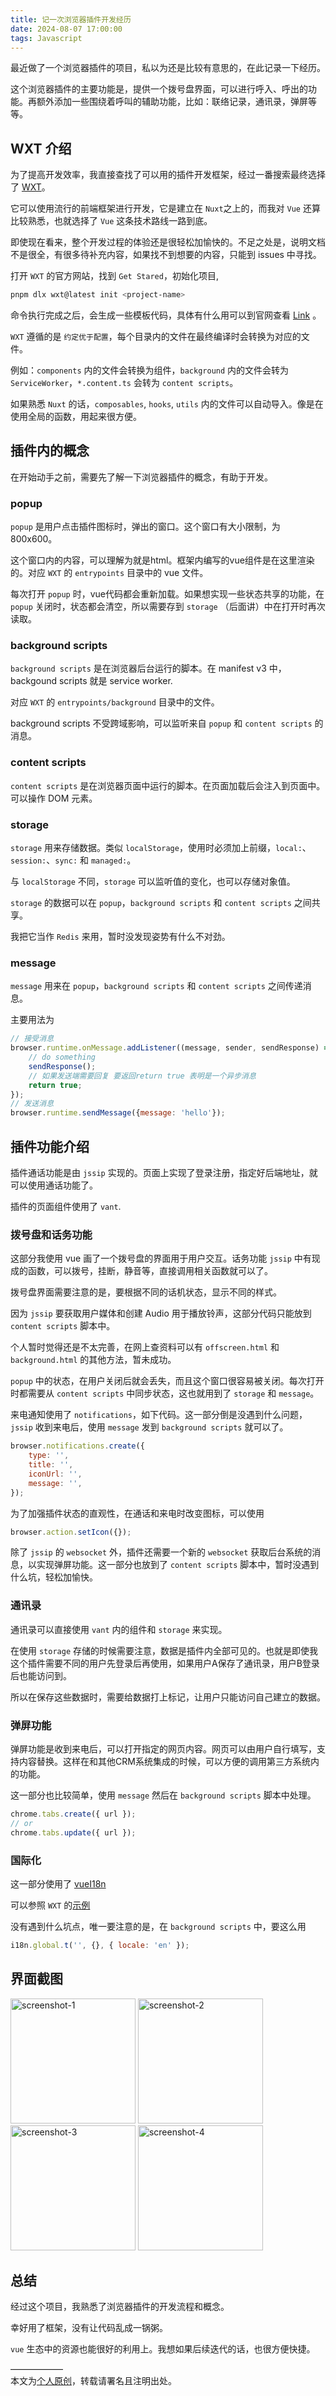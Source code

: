 ```yaml
---
title: 记一次浏览器插件开发经历
date: 2024-08-07 17:00:00
tags: Javascript
---
```

最近做了一个浏览器插件的项目，私以为还是比较有意思的，在此记录一下经历。  

这个浏览器插件的主要功能是，提供一个拨号盘界面，可以进行呼入、呼出的功能。再额外添加一些围绕着呼叫的辅助功能，比如：联络记录，通讯录，弹屏等等。  

## WXT 介绍

为了提高开发效率，我直接查找了可以用的插件开发框架，经过一番搜索最终选择了 [WXT](https://wxt.dev/)。

它可以使用流行的前端框架进行开发，它是建立在 `Nuxt`之上的，而我对 `Vue` 还算比较熟悉，也就选择了 `Vue` 这条技术路线一路到底。  

即使现在看来，整个开发过程的体验还是很轻松加愉快的。不足之处是，说明文档不是很全，有很多待补充内容，如果找不到想要的内容，只能到 issues 中寻找。  

打开 `WXT` 的官方网站，找到 `Get Stared`，初始化项目,  

```bash
pnpm dlx wxt@latest init <project-name>
```

命令执行完成之后，会生成一些模板代码，具体有什么用可以到官网查看 [Link](https://wxt.dev/guide/directory-structure) 。  

`WXT` 遵循的是 `约定优于配置`，每个目录内的文件在最终编译时会转换为对应的文件。  

例如：`components` 内的文件会转换为组件，`background` 内的文件会转为 `ServiceWorker`，`*.content.ts` 会转为 `content scripts`。

如果熟悉 `Nuxt` 的话，`composables`, `hooks`, `utils` 内的文件可以自动导入。像是在使用全局的函数，用起来很方便。

## 插件内的概念

在开始动手之前，需要先了解一下浏览器插件的概念，有助于开发。

### popup

`popup` 是用户点击插件图标时，弹出的窗口。这个窗口有大小限制，为 800x600。  

这个窗口内的内容，可以理解为就是html。框架内编写的vue组件是在这里渲染的。对应 `WXT` 的 `entrypoints` 目录中的 vue 文件。 

每次打开 `popup` 时，vue代码都会重新加载。如果想实现一些状态共享的功能，在 `popup` 关闭时，状态都会清空，所以需要存到 `storage` （后面讲）中在打开时再次读取。

### background scripts

`background scripts` 是在浏览器后台运行的脚本。在 manifest v3 中，backgound scripts 就是 service worker.  

对应 `WXT` 的 `entrypoints/background` 目录中的文件。

background scripts 不受跨域影响，可以监听来自 `popup` 和 `content scripts` 的消息。

### content scripts

`content scripts` 是在浏览器页面中运行的脚本。在页面加载后会注入到页面中。可以操作 DOM 元素。

### storage

`storage` 用来存储数据。类似 `localStorage`，使用时必须加上前缀，`local:`、`session:`、`sync:` 和 `managed:`。  

与 `localStorage` 不同，`storage` 可以监听值的变化，也可以存储对象值。  

`storage` 的数据可以在 `popup`，`background scripts` 和 `content scripts` 之间共享。  

我把它当作 `Redis` 来用，暂时没发现姿势有什么不对劲。

### message

`message` 用来在 `popup`，`background scripts` 和 `content scripts` 之间传递消息。  

主要用法为
```js
// 接受消息
browser.runtime.onMessage.addListener((message, sender, sendResponse) => {
    // do something
    sendResponse();
    // 如果发送端需要回复 要返回return true 表明是一个异步消息
    return true;
});
// 发送消息
browser.runtime.sendMessage({message: 'hello'});
```

## 插件功能介绍

插件通话功能是由 `jssip` 实现的。页面上实现了登录注册，指定好后端地址，就可以使用通话功能了。  

插件的页面组件使用了 `vant`.

### 拨号盘和话务功能  

这部分我使用 vue 画了一个拨号盘的界面用于用户交互。话务功能 `jssip` 中有现成的函数，可以拨号，挂断，静音等，直接调用相关函数就可以了。  

拨号盘界面需要注意的是，要根据不同的话机状态，显示不同的样式。  

因为 `jssip` 要获取用户媒体和创建 Audio 用于播放铃声，这部分代码只能放到 `content scripts` 脚本中。  

个人暂时觉得还是不太完善，在网上查资料可以有 `offscreen.html` 和 `background.html` 的其他方法，暂未成功。  

`popup` 中的状态，在用户关闭后就会丢失，而且这个窗口很容易被关闭。每次打开时都需要从 `content scripts` 中同步状态，这也就用到了 `storage` 和 `message`。  

来电通知使用了 `notifications`，如下代码。这一部分倒是没遇到什么问题，`jssip` 收到来电后，使用 `message` 发到 `background scripts` 就可以了。
```js
browser.notifications.create({
    type: '',
    title: '',
    iconUrl: '',
    message: '',
});
```

为了加强插件状态的直观性，在通话和来电时改变图标，可以使用
```js
browser.action.setIcon({});
```

除了 `jssip` 的 `websocket` 外，插件还需要一个新的 `websocket` 获取后台系统的消息，以实现弹屏功能。这一部分也放到了 `content scripts` 脚本中，暂时没遇到什么坑，轻松加愉快。

### 通讯录  

通讯录可以直接使用 `vant` 内的组件和 `storage` 来实现。  

在使用 `storage` 存储的时候需要注意，数据是插件内全部可见的。也就是即使我这个插件需要不同的用户先登录后再使用，如果用户A保存了通讯录，用户B登录后也能访问到。  

所以在保存这些数据时，需要给数据打上标记，让用户只能访问自己建立的数据。

### 弹屏功能

弹屏功能是收到来电后，可以打开指定的网页内容。网页可以由用户自行填写，支持内容替换。这样在和其他CRM系统集成的时候，可以方便的调用第三方系统内的功能。  

这一部分也比较简单，使用 `message` 然后在 `background scripts` 脚本中处理。  

```js
chrome.tabs.create({ url });
// or
chrome.tabs.update({ url });
```

### 国际化  

这一部分使用了 [vueI18n](https://vue-i18n.intlify.dev/)  

可以参照 `WXT` 的[示例](https://github.com/wxt-dev/wxt-examples/tree/main/examples/vue-i18n)  

没有遇到什么坑点，唯一要注意的是，在 `background scripts` 中，要这么用  

```js
i18n.global.t('', {}, { locale: 'en' });
```

## 界面截图

<p float="left">
  <img alt="screenshot-1" src="https://github.com/Catinsides/catinsides.github.io/blob/source/assets/dialpad-screenshots-1.png?raw=true" width="200">
  <img alt="screenshot-2" src="https://github.com/Catinsides/catinsides.github.io/blob/source/assets/dialpad-screenshots-2.png?raw=true" width="200">
  <img alt="screenshot-3" src="https://github.com/Catinsides/catinsides.github.io/blob/source/assets/dialpad-screenshots-3.png?raw=true" width="200">
  <img alt="screenshot-4" src="https://github.com/Catinsides/catinsides.github.io/blob/source/assets/dialpad-screenshots-4.png?raw=true" width="200">
</p>

## 总结  

经过这个项目，我熟悉了浏览器插件的开发流程和概念。  

幸好用了框架，没有让代码乱成一锅粥。  

`vue` 生态中的资源也能很好的利用上。我想如果后续迭代的话，也很方便快捷。

——————  
本文为[个人原创](https://github.com/Catinsides)，转载请署名且注明出处。  
